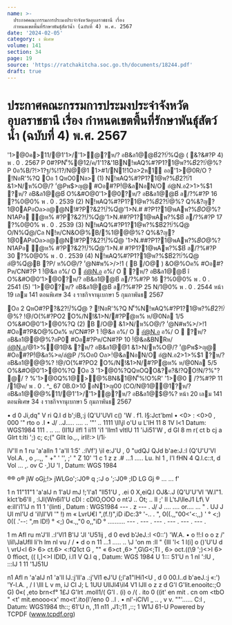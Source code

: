 ```yaml
---
name: >-
  ประกาศคณะกรรมการประมงประจำจังหวัดอุบลราชธานี เรื่อง
  กำหนดเขตพื้นที่รักษาพันธุ์สัตว์น้ำ (ฉบับที่ 4) พ.ศ. 2567
date: '2024-02-05'
category: ง พิเศษ
volume: 141
section: 34
page: 19
source: 'https://ratchakitcha.soc.go.th/documents/18244.pdf'
draft: true
---
```


# ประกาศคณะกรรมการประมงประจำจังหวัดอุบลราชธานี เรื่อง กำหนดเขตพื้นที่รักษาพันธุ์สัตว์น้ำ (ฉบับที่ 4) พ.ศ. 2567

'1>@0ค>11/@1'1>/'1>ํ@?ห/? อB&ล1@$@%? N1APอ ํ@ห% N!พAQ%#?P1?1@พ?%$B์2?!/์%Qํ@ ( &?&#?P 4) พ . 0 . 2567 P 0#?PN'็%@12/ค/1'1?&'1BN!พAQ%#?P1?1@พ?%$B์2?!/์%Qํ@QหO/?ค/@/? N%Oล>2อ คลOอ?& 2.@พพAQ%#?PQ%'ัB&?%#?PN'ล?P0%O'ลR' อ@0?0อํ@%@!@/ค/@/Q%/@!1@ ^8 /11คห%@P ( _ ) '1>อ&/@!1@ _` OหNพ1>1@ํ@ห% @1'1>/ พ . 0 . ^__8 ค>11/@1'1>/'1>ํ@?ห/? อB&ล1@$@%? P 0อ%B/?!>1?ฐ/%!1?/N@@1 1>#1/N1!1Oล>2ห1์ ออ'1>@0R/O ? !NอR'%?Q Oอ 1 QหO0Nล> (1) N!พAQ%#?P1?1@พ?%$B์2?!/์%Qํ@ อN@NO&%Qํ@NAPอ%2>1>%$1 &1>N/ห%O@/? '่@Pพ$>ญ@ #Oอ#?P!ํ@&ลNอN/O อํ@N.อ2>1>%$1 ?ห/? อB&ล1@$@%? Q%&?ญ?1@0APอOล>อ@@N!#?P?&2?!/์%Qํ@ '1>N.##?P1?1@พAพ?%$B์ O%&#O@0'1>@0?ห/? อB&ล1@$@%? N1APอ ํ@ห% #?P?&2?!/์%Qํ@'1>N.# #?P1?1@พAพ?%$B์ ล/?%#?P 16 ?%0@0% พ . 0 . 2539 (2) N!พAQ%#?P1?1@พ?%$B์2?!/์%Qํ@ พAQ%#?PO/N%Qํ@/Cล&1>N/O@/? 2/N@/@1? พAQ%#?PO/N%Qํ@/Cล&1>N/ O@P1N1?0%&O@%!BลB พAQ%#?PO/N%Qํ@/Cล&1>N/หล?/? 2/N@/@1?Oล>หล?P1N1?0%&O@%!BลB #Oอ#?Pห/CN#?P 5 !ํ@&ลPN?0/ อํ@N.อPN?0/ ?ห/? อB&ล1@$@%? Q%&?ญ?1@0APอOล>อ@@N!#?P?&2?!/์%Qํ@'1>N.# #?P1?1@พAพ?%$B์ O%&#O@0'1>@0?ห/? อB&ล1@$@%? N1APอ ํ@ห% #?P?&2?!/์%Qํ@'1>N.##?P1?1@พAพ?%$B์ ล/?%#?P 17 ?%0@0% พ . 0 . 2539 (3) N!พAQ%#?P1?1@พ?%$B์2?!/์%Qํ@ O/N%Qํ@/Cล N!ห/CN&O@%B/%1@$@%?อP0 #Oอ#?Pห/CN#?P 10 !ํ@&ล&BNRห/ อํ@N.อ/@1>%ํ@1@& ?ห/? อB&ล1@$@%? Q%&?ญ?1@0APอOล>อ@@N!#?P?&2?!/์%Qํ@ '1>N.##?P1?1@พAพ?%$B์ O%&#O@0'1>@0?ห/? อB&ล1@$@%? N1APอ ํ@ห% #?P?&2?!/์%Qํ@'1>N.# #?P1?1@พAพ?%$B์ ล/?%#?P 30 ?%0@0% พ . 0 . 2539 (4) N!พAQ%#?P1?1@พ?%$B์2?!/์%Qํ@ ลํ@%Qํ@B ?P/ ห%O@/? '่@N#พ%>/>!1 ( B /O@ ) &O@%Oค% #Oอ#?Pห/CN#?P 1 !ํ@&ล อ%/ O  อํ@N.อ อ%/ O  ?ห/? อB&ล1@$@%? Q%&?ญ?1@0APอOล>อ@@N! #?P?&2?!/์%Qํ@ ì '1>N.##?P1?1@พAพ?%$B์ î O%&#O@0'1>@0?ห/? อB&ล1@$@%? N1APอ ํ@ห% #?P?&2?!/์%Qํ@ '1>N.##?P1?1@พAพ?%$B์ ล/?%#?P 16 ?%0@0% พ . 0 . 2541 (5) '1>@0?ห/? อB&ล1@$@%? N1APอ ํ@ห% #?P?&2?!/์%Qํ@'1>N.##?P1?1@พAพ?%$B์ ล/?%#?P 25 N/1@0% พ . 0 . 2544 หน้า 19 เลม 141 ตอนพิเศษ 34 ง ราชกิจจานุเบกษา 5 กุมภาพันธ 2567

Oอ 2 QหO#?P?&2?!/์%Qํ@ ? !NอR'%?Q N'็%N!พAQ%#?P1?1@พ?%$B์2?!/์%Qํ@ (1) O/N%Qํ@/Cล &1>N//? 2/N@/@1? #Oอ#?P&O@%!BลB ห/CN#?P 5 !ํ@&ลPN?0/ อํ@N.อPN?0/ ?ห/? อB&ล1@$@%? !@/O(%#?PO2 O%/N!&1>N/#?Pํ@ห% ห/@0Nล 1/5 O%&#O@0'1>@0%?Q (2) B /O@ &1>N/ห%O@/? '่@N#พ%>/>!1 #Oอ#?P&O@%Oค% ห/CN#?P 1 !ํ@&ล อ%/ O  อํ@N.อ อ%/ O  ?ห/? อB&ล1@$@%? !@/O(%#?PO2 O%/N!&1>N/#?Pํ@ห% ห/@0Nล 2/5 O%&#O@0'1>@0%?Q (3) O/N%Qํ@/Cล &1>N/B/%1@$@%?อP0 #Oอ#?Pห/CN#?P 10 !ํ@&ล&BNRห/ อํ@N.อ/@1>%ํ@1@& ?ห/? อB&ล1@$@%? !@/O(%#?PO2 O%/N!&1>N/#?Pํ@ห% ห/@0Nล 3/5 O%&#O@0'1>@0%?Q (4) อN@NO&%Qํ@NAPอ%2>1>%$1 &1>N/ห%O@/? '่@Pพ$>ญ@ #Oอ#?P!ํ@&ล%>ค/ลํ@P /%Oอ0 Oล>!ํ@&ลNอN/O อํ@N.อ2>1>%$1 ?ห/? อB&ล1@$@%? !@/O(%#?PO2 O%/N!&1>N/#?Pํ@ห% ห/@0Nล 4/5 O%&#O@0'1>@0%?Q (5) O/N%Qํ@? &1>N/ห%O@/? O ห/Oอ #Oอ#?Pห/CN#?P 1 !ํ@&ลO ห/Oอ Oล>ห/CN#?P 14 !ํ@&ล21O@"Nอ อํ@N.อNAPอQ% ?ห/? อB&ล1@$@%? !@/O(%#?PO2 O%/N!&1>N/#?Pํ@ห% ห/@0Nล 5/5 O%&#O@0'1>@0%?Q Oอ 3 '1>@0%?QQหOQO&?ค?&!?QO!N/?%"? @/ ? %'1>@0Q%1@>@%BN&1@N'็%!O%R' '1>@0  /?%#?P 11 /1@ค/ พ . 0 . ^_ 67 0B.0>10์ อN1>ญ00 (CO/N@1@@1?ห/? อB&ล1@$@%? '1>$@%11/@1'1>/'1>ํ@?ห/? อB&ล1@$@%? หน้า 20 เลม 141 ตอนพิเศษ 34 ง ราชกิจจานุเบกษา 5 กุมภาพันธ 2567

• d 0 Ji,dq" V ri Q.I d b';iB,:j (Q'U'UVI c() 'W . f1. l§:Jct'bml • <0> : <0>0 , 000 '" rto o .I • J/ ..J..... .... .. '"' .. 1111 \\ll\jl o'U u L'IH 11 8 1V l<1 Datum: WGS1984 111 . .. ... (II1U ilfl 1 ii11 'i1 'Ilm1 vltlU 11 'iJi51'W , d Gl 8 m r( ct b cj a Glrt t:lti ';) c; c;(" Gllt lo.,., irll!:> l/1i·

lV'll n 1 ru 'a'alln 1 'a'll 1:5' .:lVf') \il e:J'U , 0 "udQJ QJd b'ae:J.:l (Q'U'U'Vl VoI.A. , o ,.\.,, " +" ' '', ;' " Z 10' '1 c 1 z z .# ...1 ..... Lu. hl 1 , l'I fHN 4 Q.I.c::t, d Vol ... ,. ov C ·,)U 'l , Datum: WGS 1984

®® o® jW oGj;!> jWLGo';:J0® q ;:J o ';:J0® ;ID LG Gj ® ... ... f'

1 n 11"11"1 'a'alJ n 1'aU mJ !;'l'a1 "ll51'U , .ei 0 X,eiQ.l OJ&:.J (Q'U'U'Vl 'W.I"1. klct'b6'll , :lJl(Wn6i1'U cDl : cDlO,OOO o nt'J .. Ot; .. II ;' II L'tJ\lleJ1 Lf\ V e:ill'i1'lJ n 11 1 '(linti , Datum : WGS1984 --- . z --- . J/ J .... .... or.... ... " . UJ J Ul ml'U d 'il\ll'VI '" \!) m « LvrU€l ",(f.\!)",iD iDc:3° '-.. . ", 0((.,,"00<'<:,,) ' ° <;) 0(( .'--: ",m lD\!) ° <;) 0«.,,"0 o,,"iD ° .......... --- . --- . --- . --- . --- . --- .

1 m Afl ru m'J'll .:l'Vl1 B'lJ 'Jl 'U51ij , d 0 evd b'JeJ.:l <0::') 'W.A. • o !!:l o o z /' \lil\JaUfll li'h lm nl vu / / • d o n 11 ...1 ..... .. \J 'on m :ll " {Ill 'l< 1 l(i] o ()'U'U d \ vrU<l 6> 6> ct.6> <:fQ1ct G , "" « 6>ct ,6> ",G\G<;TI , 6> oct.((\9 ';)<>I 6> 0 ffioct, (( I,]<>I IDID, i.l1 V Q.I q , Datum: WGS 1984 U 1::: 51'U n 1 nl ':lU , :::lJ 1 11 '1J51U

n1 Afl n 'a'alJ n1 'a'll lJ.:j'll'a .:j'Vl1 eJ'U (;l'a1"lHi1<U , d 0 00.I..d b'aeJ.:j «:') 'Y-l.A. , / l \lll L v m, iJ Cl J; L 1UU UllJl4\il4 V1 lJll o z z d G'l G'lit.enooitc:;O G) 0«( ,eto brn<f° 1£J G'lrt .moll1/( G'l . (i) o /( . ito 0 ((it' en mit . cn om <tbO " <t' mit.enooo<x' mo<t'.ito(l'/eno 0 ..l . • nl'-iClVl _ .. , v v. ""'...... C:l , Datum: WGS1984 th::; 61'U n, ,11 n11 ,J1:;11 ,::; 1 W1J 61-U Powered by TCPDF (www.tcpdf.org)
